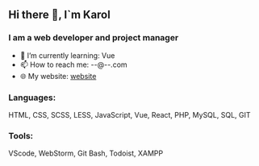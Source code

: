 ## Hi there 👋, I`m Karol 

### I am a web developer and project manager
- 🌱 I’m currently learning: Vue
- 📫 How to reach me: --@--.com
- 🌐 My website: [website][website]

### Languages:
HTML, CSS, SCSS, LESS, JavaScript, Vue, React, PHP, MySQL, SQL, GIT

### Tools:
VScode, WebStorm, Git Bash, Todoist, XAMPP


[website]: https://kornoszkarol.com
